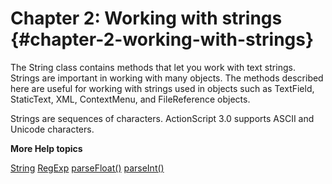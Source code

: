 # Chapter 2: Working with strings {#chapter-2-working-with-strings}

The String class contains methods that let you work with text strings. Strings are important in working with many objects. The methods described here are useful for working with strings used in objects such as TextField, StaticText, XML, ContextMenu, and FileReference objects.

Strings are sequences of characters. ActionScript 3.0 supports ASCII and Unicode characters.

**More Help topics**

[String](http://help.adobe.com/en_US/FlashPlatform/reference/actionscript/3/String.html) [RegExp](http://help.adobe.com/en_US/FlashPlatform/reference/actionscript/3/RegExp.html) [parseFloat()](http://help.adobe.com/en_US/FlashPlatform/reference/actionscript/3/package.html#parseFloat%28%29) [parseInt()](http://help.adobe.com/en_US/FlashPlatform/reference/actionscript/3/package.html#parseInt%28%29)